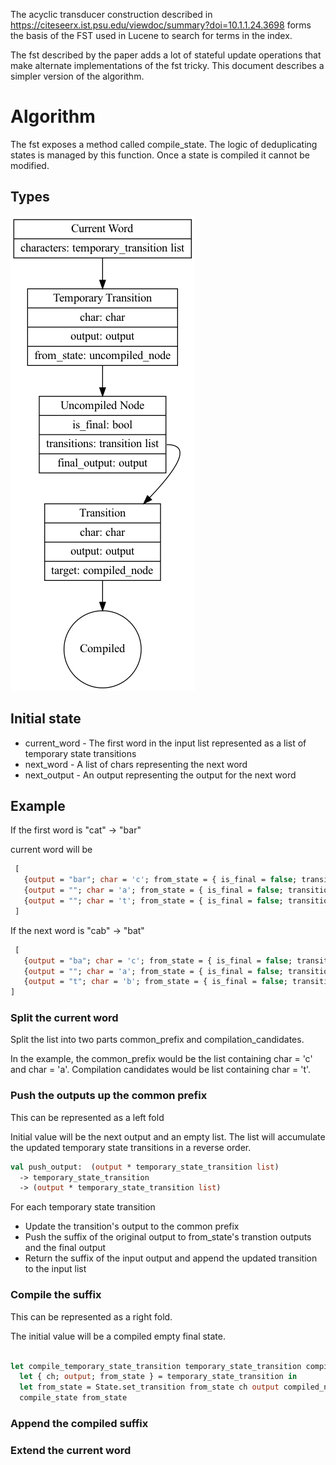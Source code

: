 The acyclic transducer construction described in https://citeseerx.ist.psu.edu/viewdoc/summary?doi=10.1.1.24.3698 forms
the basis of the FST used in Lucene to search for terms in the index.

The fst described by the paper adds a lot of stateful update operations that make alternate implementations of the fst 
tricky. This document describes a simpler version of the algorithm.

# Algorithm

The fst exposes a method called compile_state. The logic of deduplicating states is managed by this function. Once
a state is compiled it cannot be modified.

## Types

![Types](images/acyclic-transducer-types.png "Types used to build the acyclic transducer")

## Initial state
 * current_word - The first word in the input list represented as a list of temporary state transitions
 * next_word - A list of chars representing the next word
 * next_output - An output representing the output for the next word
 
## Example

If the first word is "cat" -> "bar"

current word will be

```ocaml
 [
   {output = "bar"; char = 'c'; from_state = { is_final = false; transitions = []; final_output = ""} }
   {output = ""; char = 'a'; from_state = { is_final = false; transitions = []; final_output = ""} }
   {output = ""; char = 't'; from_state = { is_final = false; transitions = []; final_output = ""} }
 ]
```

If the next word is "cab" -> "bat"

```ocaml
 [
   {output = "ba"; char = 'c'; from_state = { is_final = false; transitions = []; final_output = ""} }
   {output = ""; char = 'a'; from_state = { is_final = false; transitions = []; final_output = ""} }
   {output = "t"; char = 'b'; from_state = { is_final = false; transitions = [{char = 't'; output = "r", target = compiled_node}]; final_output = ""} }
]
```

### Split the current word 

Split the list into two parts common_prefix and compilation_candidates.

In the example, the common_prefix would be the list containing char = 'c' and char = 'a'. Compilation candidates 
would be list containing char = 't'.

### Push the outputs up the common prefix

This can be represented as a left fold

Initial value will be the next output and an empty list. The list will accumulate the updated temporary state 
transitions in a reverse order. 

```ocaml
val push_output:  (output * temporary_state_transition list)
  -> temporary_state_transition
  -> (output * temporary_state_transition list)
```

For each temporary state transition
 * Update the transition's output to the common prefix
 * Push the suffix of the original output to from_state's transtion outputs and the final output
 * Return the suffix of the input output and append the updated transition to the input list

### Compile the suffix

This can be represented as a right fold.

The initial value will be a compiled empty final state.

```ocaml

let compile_temporary_state_transition temporary_state_transition compiled_next_state =
  let { ch; output; from_state } = temporary_state_transition in
  let from_state = State.set_transition from_state ch output compiled_next_state in
  compile_state from_state
```

### Append the compiled suffix

### Extend the current word 
